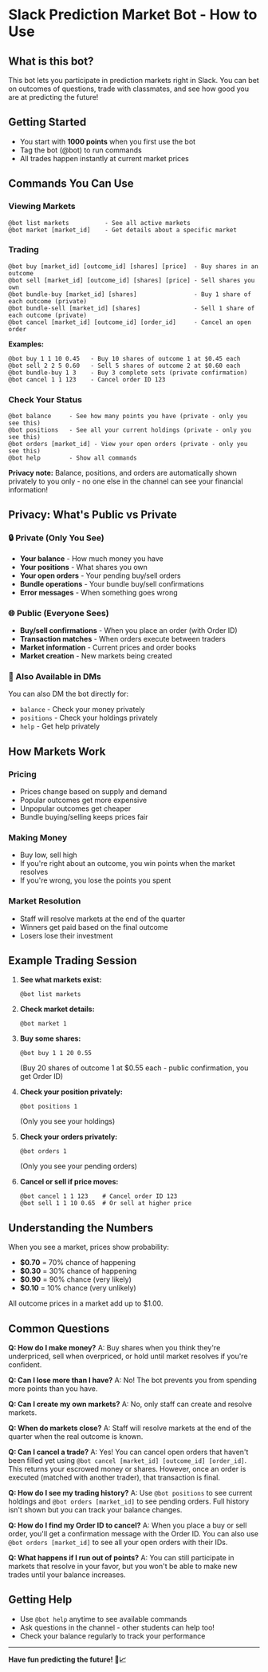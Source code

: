 # Slack Prediction Market Bot - How to Use

## What is this bot?
This bot lets you participate in prediction markets right in Slack. You can bet on outcomes of questions, trade with classmates, and see how good you are at predicting the future!

## Getting Started
- You start with **1000 points** when you first use the bot
- Tag the bot (@bot) to run commands
- All trades happen instantly at current market prices

## Commands You Can Use

### Viewing Markets
```
@bot list markets          - See all active markets
@bot market [market_id]    - Get details about a specific market
```

### Trading
```
@bot buy [market_id] [outcome_id] [shares] [price]  - Buy shares in an outcome
@bot sell [market_id] [outcome_id] [shares] [price] - Sell shares you own
@bot bundle-buy [market_id] [shares]                - Buy 1 share of each outcome (private)
@bot bundle-sell [market_id] [shares]               - Sell 1 share of each outcome (private)
@bot cancel [market_id] [outcome_id] [order_id]     - Cancel an open order
```

**Examples:**
```
@bot buy 1 1 10 0.45   - Buy 10 shares of outcome 1 at $0.45 each
@bot sell 2 2 5 0.60   - Sell 5 shares of outcome 2 at $0.60 each
@bot bundle-buy 1 3    - Buy 3 complete sets (private confirmation)
@bot cancel 1 1 123    - Cancel order ID 123
```

### Check Your Status
```
@bot balance     - See how many points you have (private - only you see this)
@bot positions   - See all your current holdings (private - only you see this)
@bot orders [market_id] - View your open orders (private - only you see this)
@bot help        - Show all commands
```

**Privacy note:** Balance, positions, and orders are automatically shown privately to you only - no one else in the channel can see your financial information!

## Privacy: What's Public vs Private

### 🔒 Private (Only You See)
- **Your balance** - How much money you have
- **Your positions** - What shares you own
- **Your open orders** - Your pending buy/sell orders
- **Bundle operations** - Your bundle buy/sell confirmations
- **Error messages** - When something goes wrong

### 🌐 Public (Everyone Sees)
- **Buy/sell confirmations** - When you place an order (with Order ID)
- **Transaction matches** - When orders execute between traders
- **Market information** - Current prices and order books
- **Market creation** - New markets being created

### 💬 Also Available in DMs
You can also DM the bot directly for:
- `balance` - Check your money privately
- `positions` - Check your holdings privately  
- `help` - Get help privately

## How Markets Work

### Pricing
- Prices change based on supply and demand
- Popular outcomes get more expensive
- Unpopular outcomes get cheaper
- Bundle buying/selling keeps prices fair

### Making Money
- Buy low, sell high
- If you're right about an outcome, you win points when the market resolves
- If you're wrong, you lose the points you spent

### Market Resolution
- Staff will resolve markets at the end of the quarter
- Winners get paid based on the final outcome
- Losers lose their investment

## Example Trading Session

1. **See what markets exist:**
   ```
   @bot list markets
   ```

2. **Check market details:**
   ```
   @bot market 1
   ```

3. **Buy some shares:**
   ```
   @bot buy 1 1 20 0.55
   ```
   (Buy 20 shares of outcome 1 at $0.55 each - public confirmation, you get Order ID)

4. **Check your position privately:**
   ```
   @bot positions 1
   ```
   (Only you see your holdings)

5. **Check your orders privately:**
   ```
   @bot orders 1
   ```
   (Only you see your pending orders)

6. **Cancel or sell if price moves:**
   ```
   @bot cancel 1 1 123    # Cancel order ID 123
   @bot sell 1 1 10 0.65  # Or sell at higher price
   ```

## Understanding the Numbers

When you see a market, prices show probability:
- **$0.70** = 70% chance of happening
- **$0.30** = 30% chance of happening  
- **$0.90** = 90% chance (very likely)
- **$0.10** = 10% chance (very unlikely)

All outcome prices in a market add up to $1.00.

## Common Questions

**Q: How do I make money?**
A: Buy shares when you think they're underpriced, sell when overpriced, or hold until market resolves if you're confident.

**Q: Can I lose more than I have?**
A: No! The bot prevents you from spending more points than you have.

**Q: Can I create my own markets?**
A: No, only staff can create and resolve markets.

**Q: When do markets close?**
A: Staff will resolve markets at the end of the quarter when the real outcome is known.

**Q: Can I cancel a trade?**
A: Yes! You can cancel open orders that haven't been filled yet using `@bot cancel [market_id] [outcome_id] [order_id]`. This returns your escrowed money or shares. However, once an order is executed (matched with another trader), that transaction is final.

**Q: How do I see my trading history?**
A: Use `@bot positions` to see current holdings and `@bot orders [market_id]` to see pending orders. Full history isn't shown but you can track your balance changes.

**Q: How do I find my Order ID to cancel?**
A: When you place a buy or sell order, you'll get a confirmation message with the Order ID. You can also use `@bot orders [market_id]` to see all your open orders with their IDs.

**Q: What happens if I run out of points?**
A: You can still participate in markets that resolve in your favor, but you won't be able to make new trades until your balance increases.

## Getting Help

- Use `@bot help` anytime to see available commands
- Ask questions in the channel - other students can help too!
- Check your balance regularly to track your performance

---

**Have fun predicting the future! 🔮📈**